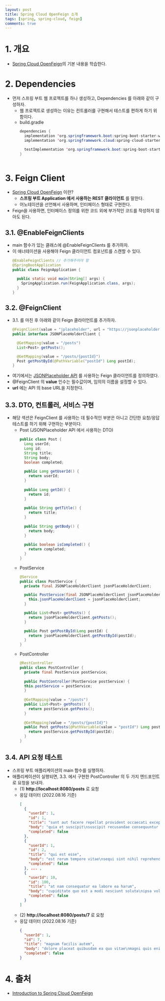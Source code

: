 ```yaml
---
layout: post
title: Spring Cloud OpenFeign 소개
tags: [spring, spring-cloud, feign]
comments: true
---
```



# 1. 개요

* [Spring Cloud OpenFeign](https://spring.io/projects/spring-cloud-openfeign)의 기본 내용을 학습한다.

# 2. Dependencies

* 먼저 스프링 부트 웹 프로젝트를 하나 생성하고, Dependencies 를 아래와 같이 구성하자.
  * 웹 프로젝트로 생성하는 이유는 컨트롤러를 구현해서 테스트를 편하게 하기 위함이다.
  * build.gradle
    ```java
    dependencies {
      implementation 'org.springframework.boot:spring-boot-starter-web'
      implementation 'org.springframework.cloud:spring-cloud-starter-openfeign' // openfeign 을 사용하기 위한 최소한의 Dependency

      testImplementation 'org.springframework.boot:spring-boot-starter-test'
    }
  ```

# 3. Feign Client

* [Spring Cloud OpenFeign](https://spring.io/projects/spring-cloud-openfeign) 이란?
  * **스프링 부트 Application 에서 사용하는 REST 클라이언트** 를 말한다.
  * 어노테이션을 선언해서 사용하며, 인터페이스 형태로 구현한다.
* Feign을 사용하면, 인터페이스 정의를 위한 코드 외에 부가적인 코드를 작성하지 않아도 된다.

## 3.1. @EnableFeignClients

* main 함수가 있는 클래스에 @EnableFeignClients 를 추가하자.
* 이 애너테이션을 사용해야 Feign 클라이언트 컴포넌트를 스캔할 수 있다.
  ```java
  @EnableFeignClients // 추가해주어야 함
  @SpringBootApplication
  public class FeignApplication {
  
    public static void main(String[] args) {
      SpringApplication.run(FeignApplication.class, args);
    }
  }
  ```
  
## 3.2. @FeignClient
* 3.1. 를 마친 후 아래와 같이 Feign 클라이언트를 추가하자.
  ```java
  @FeignClient(value = "jplaceholder", url = "https://jsonplaceholder.typicode.com")
  public interface JSONPlaceHolderClient {

    @GetMapping(value = "/posts")
    List<Post> getPosts();

    @GetMapping(value = "/posts/{postId}")
    Post getPostById(@PathVariable("postId") Long postId);
  }
  ```
* 여기에서는 [JSONPlaceholder API](https://jsonplaceholder.typicode.com/) 를 사용하는 Feign 클라이언트를 정의하였다.
* @FeignClient 의 **value** 인수는 필수값이며, 임의의 이름을 설정할 수 있다.
* **url** 에는 API 의 base URL을 지정한다.

## 3.3. DTO, 컨트롤러, 서비스 구현
* 해당 섹션은 FeignClient 를 사용하는 데 필수적인 부분은 아니고 간단한 요청/응답 테스트를 하기 위해 구현하는 부분이다.
  * Post (JSONPlaceholder API 에서 사용하는 DTO)
    ```java
    public class Post {
      Long userId;
      Long id;
      String title;
      String body;
      boolean completed;
        
      public Long getUserId() {
        return userId;
      }
        
      public Long getId() {
        return id;
      }
        
      public String getTitle() {
        return title;
      }
        
      public String getBody() {
        return body;
      }
        
      public boolean isCompleted() {
        return completed;
      }
    }
    ```
  * PostService
    ```java
    @Service
    public class PostService {
      private final JSONPlaceHolderClient jsonPlaceHolderClient;
  
      public PostService(final JSONPlaceHolderClient jsonPlaceHolderClient) {
        this.jsonPlaceHolderClient = jsonPlaceHolderClient;
      }
  
      public List<Post> getPosts() {
        return jsonPlaceHolderClient.getPosts();
      }
  
      public Post getPostById(Long postId) {
        return jsonPlaceHolderClient.getPostById(postId);
      }
    }
    ```
  * PostController
    ```java
    @RestController
    public class PostController {
      private final PostService postService;
      
      public PostController(PostService postService) {
      this.postService = postService;
      }
      
      @GetMapping(value = "/posts")
      public List<Post> getPosts() {
        return postService.getPosts();
      }
      
      @GetMapping(value = "/posts/{postId}")
      public Post getPosts(@PathVariable(value = "postId") Long postId) {
        return postService.getPostById(postId);
      }
    }
    ```

## 3.4. API 요청 테스트
* 스프링 부트 애플리케이션의 main 함수를 실행하자. 
* 애플리케이션이 실행되면, 3.3. 에서 구현한 PostController 의 두 가지 엔드포인트로 요청을 보내자.
  * (1) **http://localhost:8080/posts** 로 요청
  * 응답 데이터 (2022.08.16 기준)
    ```json
    [
      {
        "userId": 1,
        "id": 1,
        "title": "sunt aut facere repellat provident occaecati excepturi optio reprehenderit",
        "body": "quia et suscipit\nsuscipit recusandae consequuntur expedita et cum\nreprehenderit molestiae ut ut quas totam\nnostrum rerum est autem sunt rem eveniet architecto",
        "completed": false
      },
      {
        "userId": 1,
        "id": 2,
        "title": "qui est esse",
        "body": "est rerum tempore vitae\nsequi sint nihil reprehenderit dolor beatae ea dolores neque\nfugiat blanditiis voluptate porro vel nihil molestiae ut reiciendis\nqui aperiam non debitis possimus qui neque nisi nulla",
        "completed": false
      }, ... ,
      {
        "userId": 10,
        "id": 100,
        "title": "at nam consequatur ea labore ea harum",
        "body": "cupiditate quo est a modi nesciunt soluta\nipsa voluptas error itaque dicta in\nautem qui minus magnam et distinctio eum\naccusamus ratione error aut",
        "completed": false
      }
    ]
    ```
  * (2) **http://localhost:8080/posts/7** 로 요청
  * 응답 데이터 (2022.08.16 기준)
    ```json
    {
      "userId": 1,
      "id": 7,
      "title": "magnam facilis autem",
      "body": "dolore placeat quibusdam ea quo vitae\nmagni quis enim qui quis quo nemo aut saepe\nquidem repellat excepturi ut quia\nsunt ut sequi eos ea sed quas",
      "completed": false
    }
    ```
    

# 4. 출처

* [Introduction to Spring Cloud OpenFeign](https://www.baeldung.com/spring-cloud-openfeign)

